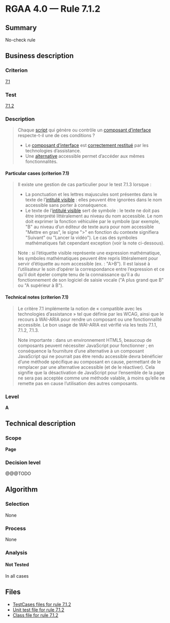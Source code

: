 # RGAA 4.0 — Rule 7.1.2

## Summary

No-check rule

## Business description

### Criterion

[7.1](https://www.numerique.gouv.fr/publications/rgaa-accessibilite/methode/criteres/#crit-7-1)

### Test

[7.1.2](https://www.numerique.gouv.fr/publications/rgaa-accessibilite/methode/criteres/#test-7-1-2)

### Description

> Chaque [script](https://www.numerique.gouv.fr/publications/rgaa-accessibilite/methode/glossaire/#script) qui génère ou contrôle un [composant d’interface](https://www.numerique.gouv.fr/publications/rgaa-accessibilite/methode/glossaire/#composant-d-interface) respecte-t-il une de ces conditions ?
> 
> * Le [composant d’interface](https://www.numerique.gouv.fr/publications/rgaa-accessibilite/methode/glossaire/#composant-d-interface) est [correctement restitué](https://www.numerique.gouv.fr/publications/rgaa-accessibilite/methode/glossaire/#correctement-restitue-par-les-technologies-d-assistance) par les technologies d’assistance.
> * Une [alternative](https://www.numerique.gouv.fr/publications/rgaa-accessibilite/methode/glossaire/#alternative-a-script) accessible permet d’accéder aux mêmes fonctionnalités.

#### Particular cases (criterion 7.1)

> Il existe une gestion de cas particulier pour le test 7.1.3 lorsque :
> 
> * La ponctuation et les lettres majuscules sont présentes dans le texte de l’[intitulé visible](https://www.numerique.gouv.fr/publications/rgaa-accessibilite/methode/glossaire/#intitule-visible) : elles peuvent être ignorées dans le nom accessible sans porter à conséquence.
> * Le texte de l’[intitulé visible](https://www.numerique.gouv.fr/publications/rgaa-accessibilite/methode/glossaire/#intitule-visible) sert de symbole : le texte ne doit pas être interprété littéralement au niveau du nom accessible. Le nom doit exprimer la fonction véhiculée par le symbole (par exemple, "B" au niveau d’un éditeur de texte aura pour nom accessible "Mettre en gras", le signe ">" en fonction du contexte signifiera "Suivant" ou "Lancer la vidéo"). Le cas des symboles mathématiques fait cependant exception (voir la note ci-dessous).
> 
> Note : si l’étiquette visible représente une expression mathématique, les symboles mathématiques peuvent être repris littéralement pour servir d’étiquette au nom accessible (ex. : "A>B"). Il est laissé à l’utilisateur le soin d’opérer la correspondance entre l’expression et ce qu’il doit épeler compte tenu de la connaissance qu’il a du fonctionnement de son logiciel de saisie vocale ("A plus grand que B" ou "A supérieur à B").

#### Technical notes (criterion 7.1)

> Le critère 7.1 implémente la notion de « compatible avec les technologies d’assistance » tel que définie par les WCAG, ainsi que le recours à WAI-ARIA pour rendre un composant ou une fonctionnalité accessible. Le bon usage de WAI-ARIA est vérifié via les tests 7.1.1, 7.1.2, 7.1.3.
> 
> Note importante : dans un environnement HTML5, beaucoup de composants peuvent nécessiter JavaScript pour fonctionner ; en conséquence la fourniture d’une alternative à un composant JavaScript qui ne pourrait pas être rendu accessible devra bénéficier d’une méthode spécifique au composant en cause, permettant de le remplacer par une alternative accessible (et de le réactiver). Cela signifie que la désactivation de JavaScript pour l’ensemble de la page ne sera pas acceptée comme une méthode valable, à moins qu’elle ne remette pas en cause l’utilisation des autres composants.

### Level

**A**


## Technical description

### Scope

**Page**

### Decision level

@@@TODO


## Algorithm

### Selection

None

### Process

None

### Analysis

#### Not Tested

In all cases


## Files

- [TestCases files for rule 7.1.2](https://gitlab.com/asqatasun/Asqatasun/-/tree/v5/rules/rules-rgaa4.0/src/test/resources/testcases/rgaa40/Rgaa40Rule070102/)
- [Unit test file for rule 7.1.2](https://gitlab.com/asqatasun/Asqatasun/-/blob/v5/rules/rules-rgaa4.0/src/test/java/org/asqatasun/rules/rgaa40/Rgaa40Rule070102Test.java)
- [Class file for rule 7.1.2](https://gitlab.com/asqatasun/Asqatasun/-/blob/v5/rules/rules-rgaa4.0/src/main/java/org/asqatasun/rules/rgaa40/Rgaa40Rule070102.java)


